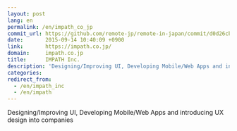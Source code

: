 ```yaml
---
layout: post
lang: en
permalink: /en/impath_co_jp
commit_url: https://github.com/remote-jp/remote-in-japan/commit/d0d26cbab9ee9172f935f1dbba1c1389af621f39
date:       2015-09-14 10:40:09 +0900
link:       https://impath.co.jp/
domain:     impath.co.jp
title:      IMPATH Inc.
description: 'Designing/Improving UI, Developing Mobile/Web Apps and introducing UX design into companies'
categories: 
redirect_from:
  - /en/impath_inc
  - /en/impath
---
```


<p>Designing/Improving UI, Developing Mobile/Web Apps and introducing UX design into companies</p>
